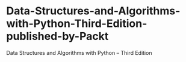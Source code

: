 # Data-Structures-and-Algorithms-with-Python-Third-Edition-published-by-Packt
Data Structures and Algorithms with Python – Third Edition
